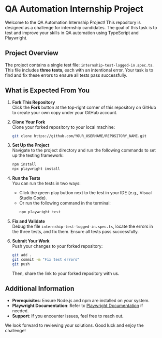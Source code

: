 
# QA Automation Internship Project

Welcome to the QA Automation Internship Project! This repository is designed as a challenge for internship candidates. The goal of this task is to test and improve your skills in QA automation using TypeScript and Playwright.

## Project Overview

The project contains a single test file: `internship-test-logged-in.spec.ts`. This file includes **three tests**, each with an intentional error. Your task is to find and fix these errors to ensure all tests pass successfully.

## What is Expected From You

1. **Fork This Repository**  
   Click the **Fork** button at the top-right corner of this repository on GitHub to create your own copy under your GitHub account.

2. **Clone Your Fork**  
   Clone your forked repository to your local machine:
   ```bash
   git clone https://github.com/YOUR_USERNAME/REPOSITORY_NAME.git
   ```

3. **Set Up the Project**  
   Navigate to the project directory and run the following commands to set up the testing framework:
   ```bash
   npm install
   npx playwright install
   ```

4. **Run the Tests**  
   You can run the tests in two ways:
   - Click the green play button next to the test in your IDE (e.g., Visual Studio Code).
   - Or run the following command in the terminal:
     ```bash
     npx playwright test
     ```

5. **Fix and Validate**  
   Debug the file `internship-test-logged-in.spec.ts`, locate the errors in the three tests, and fix them. Ensure all tests pass successfully.

6. **Submit Your Work**  
   Push your changes to your forked repository:
   ```bash
   git add .
   git commit -m "Fix test errors"
   git push
   ```
   Then, share the link to your forked repository with us.

## Additional Information

- **Prerequisites**: Ensure Node.js and npm are installed on your system.
- **Playwright Documentation**: Refer to [Playwright Documentation](https://playwright.dev/docs/intro) if needed.
- **Support**: If you encounter issues, feel free to reach out.

We look forward to reviewing your solutions. Good luck and enjoy the challenge!

